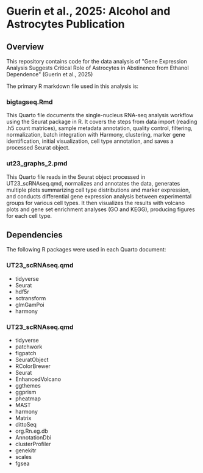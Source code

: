 # Guerin et al., 2025: Alcohol and Astrocytes Publication
## Overview
This repository contains code for the data analysis of "Gene Expression Analysis Suggests Critical Role of Astrocytes in Abstinence from Ethanol Dependence" (Guerin et al., 2025)

The primary R markdown file used in this analysis is: 
### bigtagseq.Rmd

This Quarto file documents the single-nucleus RNA-seq analysis workflow using the Seurat package in R. It covers the steps from data import (reading .h5 count matrices), sample metadata annotation, quality control, filtering, normalization, batch integration with Harmony, clustering, marker gene identification, initial visualization, cell type annotation, and saves a processed Seurat object. 

### ut23_graphs_2.pmd

This Quarto file reads in the Seurat object processed in UT23_scRNAseq.qmd, normalizes and annotates the data, generates multiple plots summarizing cell type distributions and marker expression, and conducts differential gene expression analysis between experimental groups for various cell types. It then visualizes the results with volcano plots and gene set enrichment analyses (GO and KEGG), producing figures for each cell type. 

## Dependencies 
The following R packages were used in each Quarto document: 
### UT23_scRNAseq.qmd 
- tidyverse
- Seurat
- hdf5r
- sctransform
- glmGamPoi
- harmony

### UT23_scRNAseq.qmd 
- tidyverse
- patchwork
- figpatch
- SeuratObject
- RColorBrewer
- Seurat
- EnhancedVolcano
- ggthemes
- ggprism
- pheatmap
- MAST
- harmony
- Matrix
- dittoSeq
- org.Rn.eg.db
- AnnotationDbi
- clusterProfiler
- genekitr
- scales
- fgsea
